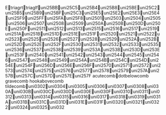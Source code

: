 Etriagrttriaglfuni25BBuni25C5uni25B4uni25B8uni25BEuni25C2uni25B5uni25B9uni25BFuni25C3uni25E5uni25E2uni25E3uni25E4uni25F9uni25FFuni25FAuni25F8uni2501uni2503uni2504uni2505uni2506uni2507uni2508uni2509uni250Auni250Buni250Duni250Euni250Funi2511uni2512uni2513uni2515uni2516uni2517uni2519uni251Auni251Buni251Duni251Euni251Funi2520uni2521uni2522uni2523uni2525uni2526uni2527uni2528uni2529uni252Auni252Buni252Duni252Euni252Funi2530uni2531uni2532uni2533uni2535uni2536uni2537uni2538uni2539uni253Auni253Buni253Duni253Euni253Funi2540uni2541uni2542uni2543uni2544uni2545uni2546uni2547uni2548uni2549uni254Auni254Buni254Cuni254Duni254Euni254Funi256Duni256Euni256Funi2570uni2571uni2572uni2573uni2574uni2575uni2576uni2577uni2578uni2579uni257Auni257Buni257Cuni257Duni257Euni257F	acutecombdotbelowcomb	gravecombhookabovecomb	tildecombuni0302uni0304uni0305uni0306uni0307uni0308uni030Auni030Buni030Cuni030Duni030Euni030Funi0310uni0311uni0312uni0313uni0314uni0315uni0316uni0317uni0318uni0319uni031Auni031Buni031Cuni031Duni031Euni031Funi0320uni0321uni0322uni0324uni0325uni032